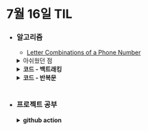 # 7월 16일 TIL

* ### 알고리즘
    * [Letter Combinations of a Phone Number](https://leetcode.com/problems/letter-combinations-of-a-phone-number/description/)
    <details>
        <summary>아쉬웠던 점</summary>

        저번 코테에서 실수한 것처럼 또 다시 변수 할당을 잘못하는 실수를 반복함. 좀 더 신경써서 코드를 작성하도록 해야함.
    </details>
    <details>
      <summary><strong>코드 - 백트래킹</strong></summary>

     ```java

                import java.util.*;

                class Solution {
                    static List<String> answer;

                    public List<String> letterCombinations(String digits) {
                        char[][] keys = {{}, {}, {'a', 'b', 'c'}, {'d', 'e', 'f'}, {'g', 'h', 'i'},
                        {'j', 'k', 'l'}, {'m','n','o'}, {'p', 'q', 'r', 's'}, {'t', 'u','v'}, {'w','x','y','z'}};

                        answer = new ArrayList<>();
                        if(!digits.equals(""))
                            dfs(digits, keys, 0, new StringBuilder());

                        return answer;
                    }

                    private static void dfs(final String digits, final char[][] keys, int depth, StringBuilder path){
                        
                        if(depth == digits.length()){
                            answer.add(path.toString());
                            return;
                        }

                        char number = digits.charAt(depth);
                        for(char ch : keys[number-'0']){
                            path.append(ch);
                            dfs(digits, keys, depth + 1, path);
                            path.deleteCharAt(depth);
                        }
                    }
                }
    ```
    </details>

    <details>
      <summary><strong>코드 - 반복문</strong></summary>

     ```java

                import java.util.*;

                class Solution {
                    public List<String> letterCombinations(String digits) {
                        char[][] keys = {{}, {}, {'a', 'b', 'c'}, {'d', 'e', 'f'}, {'g', 'h', 'i'},
                        {'j', 'k', 'l'}, {'m','n','o'}, {'p', 'q', 'r', 's'}, {'t', 'u','v'}, {'w','x','y','z'}};

                        List<String> answer = new ArrayList<>();

                        if(digits.length() == 0)return answer;

                        int count = 1;
                        for(int i=1 ; i<digits.length() ; i++){
                            count *= keys[digits.charAt(i) - '0'].length;
                        }

                        for(int i=0 ; i<count ; i++){
                            for(char key : keys[digits.charAt(0) - '0']){
                                answer.add(String.valueOf(key));
                            }
                        }
                        Collections.sort(answer);

                        System.out.println(digits.length());
                        for(int i=1 ; i<digits.length() ; i++){
                            int number = digits.charAt(i) - '0';

                            for(int j=0 ; j<answer.size() ; j++){
                                int keyIdx = j % keys[number].length;

                                answer.set(j, answer.get(j) + keys[number][keyIdx]);
                            }
                            Collections.sort(answer);
                        }
                        return answer;
                    }
                }
    ```
    </details><br/>


 * ### 프로젝트 공부
    <details>
    <summary><strong>github action</strong></summary>
    
    GitHub Actions를 사용하여 리포지토리에서 바로 소프트웨어 개발 워크플로를 자동화, 사용자 지정 및 실행합니다. CI/CD를 포함하여 원하는 작업을 수행하기 위한 작업을 검색, 생성 및 공유하고 완전히 사용자 정의된 워크플로에서 작업을 결합할 수 있습니다.[출처](https://docs.github.com/ko/actions)

    * 기본 용어
        > **name**: workflow의 이름을 지정할 수 있는 필드. 지정을 하지 않을 경우 workflow 파일이 저장된 경로 이름으로 자동 지정된다.
        > **on**: 필수로 있어야 하며 workflow을 수행하도록 하는 github 내의 이벤트를 지정해야 한다. 문자열, 배열 형태로 지정할 수 있다.
        > **on."github event".branches**: 어떤 브랜치에서 어떤 이벤트가 발생할 때 수행할지 결정한다.
        > **on."github event".paths-ignore**: 특정 경로에서 수정이 되면 실행이 되지 않는다.
        > **on.schedule**: crontab처럼 POSIX unix time을 활용하여 스케쥴링이 가능하다.
        > **env**: job과 step에서 사용가능한 환경변수의 map이다. 
        > **job**: workflow는 하나 이상의 job으로 이루어져 있다. job은 기본적으로 병렬적으로 수행되기 때문에 여러개의 job이 순차적으로 실행되지 않는다는 것에 유의해야 한다.
        > **job.name**: github에 표시되는 job 이름이다.
        > **jobs."job".needs**: job은 병렬적으로 실행되기 때문에 동기적으로 실행할 때는 needs 조건을 줘야 한다. 문자열과 배열로 지정가능하다.

    * 프로젝트 github action 하면서 생긴 오류
      - drone-scp error:  error copy file to dest: ***, error message: dial tcp **.**.**.**:***: i/o timeout: 기본적으로 ssh의 timeout은 30초라서 보내는 시간이 30초가 넘어가면 통신이 끊긴다. 그래서 timeout을 넉넉하게 설정해야한다.
      <br/>

      - 환경 변수: -Djasypt.encryptor.password=키로 하면 github action에서 동작이 안된다. 환경별로 다른 것 같으니 application.yml의 jasypt.encryptor.password=${JASYPT_PASSWORD} 식으로 값을 넣어준다.


    </details>
